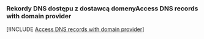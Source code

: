 ### <a name="access-dns-records-with-domain-provider"></a><span data-ttu-id="5b12c-101">Rekordy DNS dostępu z dostawcą domeny</span><span class="sxs-lookup"><span data-stu-id="5b12c-101">Access DNS records with domain provider</span></span>

[!INCLUDE [Access DNS records with domain provider](app-service-web-access-dns-records-no-h.md)]

